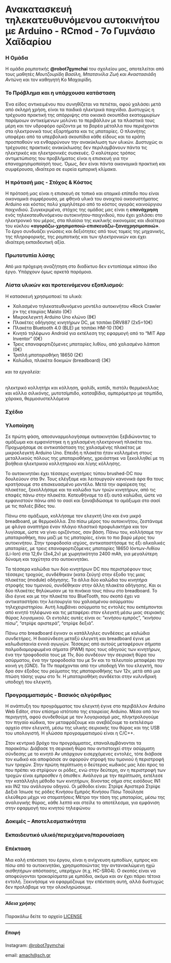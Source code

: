 # Ανακατασκευή τηλεκατευθυνόμενου αυτοκινήτου με Arduino - RCmod - 7ο Γυμνάσιο Χαϊδαρίου

### Η Ομάδα
Η ομάδα ρομποτικής **@robot7gymchai** του σχολείου μας, αποτελείται από τους μαθητές _Μουτζουρίδη Βασίλη, Μπατσινίλα Ζωή και Αναστασιάδη Αντώνη_ και τον καθηγητή Kο Μαχαιρίδη.

### Το Πρόβλημα και η υπάρχουσα κατάσταση
Ένα είδος αντικειμένου που συνηθίζεται να πετιέται, αφού χαλάσει μετά από σκληρή χρήση, είναι τα παιδικά ηλεκτρικά παιχνίδια.
Δυστυχώς η τρέχουσα πρακτική της απόρριψης στα οικιακά σκουπίδια εκατομμυρίων παρόμοιων αντικείμενων μολύνει το περιβάλλον με τα πλαστικά τους μέρη και τον υδροφόρο ορίζοντα με τα βαρέα μέταλλα που περιέχονται στα ηλεκτρονικά τους εξαρτήματα και τις μπαταρίες.
Ο πλανήτης υποφέρει από τα υπερβολικά σκουπίδια κάθε είδους και τα κράτη προσπαθούν να ενθαρρύνουν την ανακύκλωση των υλικών. Δυστυχώς οι τρέχουσες πρακτικές ανακύκλωσης δεν περιλαμβάνουν πάντα τις ηλεκτρικές και ηλεκτρονικές συσκευές. Ο καλύτερος τρόπος αντιμετώπισης του προβλήματος είναι η επισκευή για την επαναχρησιμοποίησή τους. Όμως, δεν είναι πάντα οικονομικά πρακτική και συμφέρουσα, ιδιαίτερα σε ευρεία εμπορική κλίμακα.

### Η πρότασή μας - Στόχος & Κόστος
Η πρότασή μας είναι η επισκευή σε τοπικό και ατομικό επίπεδο που είναι οικονομικά συμφέρουσα, με φθηνά υλικά του ανοιχτού οικοσυστήματος Arduino και κόστος πολύ χαμηλότερο από το κόστος αγοράς καινούργιου παιχνιδιού.
Συγκεκριμένα, στόχος της ομάδας μας είναι η **επανάχρηση** ενός τηλεκατευθυνόμενου αυτοκινήτου-παιχνιδιού, που έχει χαλάσει στο ηλεκτρονικό του μέρος, στα πλαίσια της κυκλικής οικονομίας και ιδιαίτερα του κύκλου **«αγοράζω-χρησιμοποιώ-επισκευάζω-ξαναχρησιμοποιώ»**. Το έργο συνδυάζει γνώσεις και δεξιότητες από τους τομείς της μηχανικής, της πληροφορικής, της ρομποτικής και των ηλεκτρονικών και έχει ιδιαίτερη εκπαιδευτική αξία.
 
### Πρωτοτυπία λύσης
Από μια πρόχειρη αναζήτηση στο διαδίκτυο δεν εντοπίσαμε κάποιο ίδιο έργο. Υπάρχουν όμως αρκετά παρόμοια.

### Λίστα υλικών και προτεινόμενου εξοπλισμού:
Η κατασκευή χρησιμοποιεί τα υλικά:
- Χαλασμένο τηλεκατευθυνόμενο μοντέλο αυτοκινήτου «Rock Crawler jr» της εταιρίας Maisto (0€)
- Μικροελεγκτή Arduino Uno κλώνο (8€)
- Πλακέτες οδήγησης κινητήρων DC, με τσιπάκι DRV887 (2x5=10€)
- Πλακέτα Bluetooth 4.0 (BLE) με τσιπάκι HM-10 (10€)
- Κινητό τηλέφωνο Android για εκτέλεση της εφαρμογή από το “MIT App Inventor” (0€)
- Τρεις επαναφορτιζόμενες μπαταρίες λιθίου, από χαλασμένο λάπτοπ (0€)
- Τριπλή μπαταριοθήκη 18650 (2€)
- Καλώδια, πλακέτα δοκιμών (breadboard) (3€)

###### και τα εργαλεία:
ηλεκτρικό κολλητήρι και κόλληση, ψαλίδι, κοπίδι, πιστόλι θερμόκολλας και κόλλα σιλικόνης, μυτοτσίμπιδο, κατσαβίδια, αμπερόμετρο με τσιμπίδα, χάρακα, θερμοσυστελλόμενα
 
### Σχέδιο
 
### Υλοποίηση
Σε πρώτη φάση, αποσυναρμολογήσαμε αυτοκινητάκι ξεβιδώνοντας το αμάξωμα και εμφανίστηκε η η χαλασμένη ηλεκτρονική πλακέτα του. Προχωρήσαμε σε αντικατάσταση της χαλασμένης πλακέτας με μικροελεγκτή Arduino Uno.
Επειδή η πλακέτα ήταν κολλημένη στους μεταλλικούς πόλους της μπαταριοθήκης, χρειάστηκε να ξεκολληθεί με τη βοήθεια ηλεκτρικού κολλητηριού και λίγης κόλλησης.

Το αυτοκινητάκι έχει τέσσερις κινητήρες τύπου brushed-DC που δουλεύουν στα 9v. Τους ελέγξαμε και λειτουργούν κανονικά άρα θα τους κρατήσουμε στο επισκευασμένο μοντέλο.
Μετά την αφαίρεση της πλακέτας, ξεκολλήσαμε και τα καλώδια των τριών κινητήρων, από τις επαφές πάνω στην πλακέτα. Κατευθήναμε τα έξι αυτά καλώδια, ώστε να εμφανιστούν πάνω από το σασί και ξαναβιδώσαμε το αμάξωμα στο σασί με τις παλιές βίδες του.

Πάνω στο αμάξωμα, κολλήσαμε τον ελεγκτή Uno και ένα μικρό breadboard, με θερμοκόλλα.
Στο πίσω μέρος του αυτοκινήτου, ζεστάναμε με φλόγα αναπτήρα έναν πλάγιο πλαστικό προφυλακτήρα και τον λυγίσαμε, ώστε να γίνει οριζόντιος, σαν βάση. Πάνω του, κολλήσαμε την μπαταριοθήκη, που μαζί με τις μπαταρίες, είναι το πιο βαρύ μέρος του αυτοκινήτου.
Στην τροφοδοσία ισχύος, αντικαταστήσαμε τις έξι αλκαλικές μπαταρίες, με τρεις επαναφορτιζόμενες μπαταρίες 18650 Ιόντων-Λιθίου (Li-Ion) στα 12,6v (3x4,2v) με χωρητικότητα 2400 mAh, για μεγαλύτερη δύναμη και ταχύτητα στο αυτοκινητάκι.

Τα τέσσερα καλώδια των δύο κινητήρων DC που περιστρέφουν τους τέσσερις τροχούς, συνδέθηκαν (κατα ζεύγη) στην έξοδο της μιας πλακέτας (module) οδήγησης. Τα άλλα δύο καλώδια του κινητήρα στροφής του τιμονιού, συνδέθηκαν στην άλλη πλακέτα οδήγησης. Και οι δύο πλακέτες θηλύκωσαν με τα πινάκια τους πάνω στο breadboard.
Το ίδιο έγινε και με την πλακέτα του BlueTooth, που σκοπό έχει να αντικαταστήσει την λειτουργία του χαλασμένου ασύρματου τηλεχειριστηρίου. Αυτή λαμβάνει ασύρματα τις εντολές που εκπέμπονται από κινητό τηλέφωνο και τις μεταφέρει στον ελεγκτή μέσω μιας σειριακής θύρας λογισμικού. Οι εντολές αυτές είναι οι: “κινήσου εμπρός”, “κινήσου πίσω”, “στρίψε αριστερά”, “στρίψε δεξιά”.

Πάνω στο breadboard έγιναν οι κατάλληλες συνδέσεις με καλώδια συνδετήρες. Η διασύνδεση μεταξύ ελεγκτή και breadboard έγινε με καλωδιοταινία εννιά αγωγών. Τέσσερις από αυτούς μεταφέρουν σήματα παλμοδιαμορφωμένα σήματα (PWM) προς τους οδηγούς των κινητήρων, ένα την τροφοδοσία τους με 11v, δύο συνδέουν την σειριακή θύρα του ασύρματου, ένα την τροφοδοσία του με 5v και το τελευταίο μεταφέρει την κοινή γη (GND). Τα 11v παρέχονται από την υποδοχή Vin του ελεγκτή, που δρα σαν έξοδος του ρεύματος της μπαταριοθήκης των 12v, μετά από μια πτώση τάσης γυρω στο 1v. Η μπαταριοθήκη συνδέεται στην κυλινδρική υποδοχή του ελεγκτή.
 
### Προγραμματισμός - Βασικός αλγόριθμος
Η ανάπτυξη του προγράμματος του ελεγκτή έγινε στο περιβάλλον Arduino Web Editor, στον επίσημο ιστότοπο της εταιρείας Arduino. Μέσα από τον περιηγητή, αφού συνδεθούμε με τον λογαριασμό μας, πληκτρολογούμε τον πηγαίο κώδικα, τον μεταφράζουμε και ανεβάζουμε το εκτελέσιμο αρχείο στον ελεγκτή, μέσω της υλικής σειριακής του θύρας και της USB του υπολογιστή. Η γλώσσα προγραμματισμού είναι η C/C++.

Στον κεντρικό βρόχο του προγράμματος, επαναλαμβάνονται τα παρακάτω:
Διάβασε τη σειριακή θύρα που αντιστοιχεί στην ασύρματη σύνδεσης με το κινητό
Αν υπάρχουν εισερχόμενες εντολές, τότε διάβασε τον κωδικό και αποφάσισε αν αφορούν στροφή του τιμονιού ή περιστροφή των τροχών. Στην πρώτη περίπτωση ο δεύτερος κωδικός μας λέει προς τα που πρέπει να στρίψουν οι ρόδες, ενώ στην δεύτερη, αν η περιστροφή των τροχών είναι εμπροσθεν ή όπισθεν.
Ανάλογα με την περίπτωση, εκτέλεσε την κατάλληλη μέθοδο των κινητήρων, δίνοντας σήμα στις εισόδους IN1 και IN2 του ανάλογου οδηγού. Οι μέθοδοι είναι:
Στρίψε Αριστερά
Στρίψε Δεξιά
Ίσιωσε τις ρόδες
Κινήσου Εμπρός
Κινήσου Πίσω
Τσούλησε ελεύθερα μέχρι να σταματήσεις
Μέτρα την τάση της μπαταρίας, μέσω της αναλογικής θύρας, κάθε λεπτό και στείλε το αποτέλεσμα, για εμφάνιση στην εφαρμογή του κινητού τηλεφώνου

### Δοκιμές – Αποτελεσματικότητα 

 
### Εκπαιδευτικό υλικό/περιεχόμενο/παρουσίαση

### Επέκταση
Μια καλή επέκταση του έργου, είναι η ανίχνευση εμποδίων, εμπρος και πίσω από το αυτοκινητάκι, χρησιμοποιώντας την αντανακλώμενη ηχώ αισθητήρων απόστασης, υπερήχων (π.χ. HC-SR04). 
Ο σκοπός είναι να αποφεύγονται τρακαρίσματα με εμπόδια, ακόμα και αν έχει πάρει τέτοια εντολή. Ξεκινήσαμε να εφαρμόζουμε την επέκταση αυτή, αλλά δυστυχώς δεν προλάβαμε να την ολοκληρώσουμε.


---

##### Άδεια χρήσης

Παρακάλω δείτε το αρχείο [LICENSE](https://github.com/amachg/Robo4/blob/master/LICENSE)

---

##### Επαφή

Instagram: [@robot7gymchai](https://www.instagram.com/robot7gymchai/)

email: amach@sch.gr
